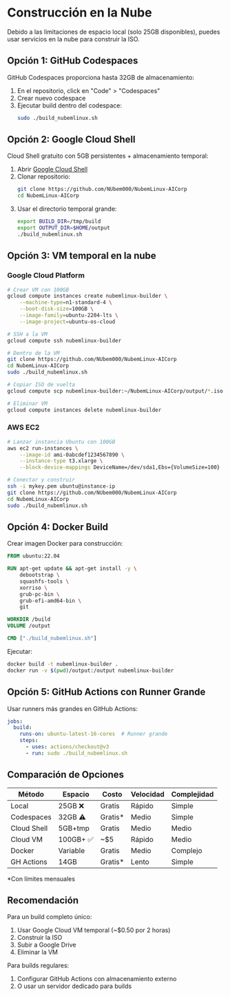 # Construcción en la Nube

Debido a las limitaciones de espacio local (solo 25GB disponibles), puedes usar servicios en la nube para construir la ISO.

## Opción 1: GitHub Codespaces

GitHub Codespaces proporciona hasta 32GB de almacenamiento:

1. En el repositorio, click en "Code" > "Codespaces"
2. Crear nuevo codespace
3. Ejecutar build dentro del codespace:
   ```bash
   sudo ./build_nubemlinux.sh
   ```

## Opción 2: Google Cloud Shell

Cloud Shell gratuito con 5GB persistentes + almacenamiento temporal:

1. Abrir [Google Cloud Shell](https://shell.cloud.google.com)
2. Clonar repositorio:
   ```bash
   git clone https://github.com/NUbem000/NubemLinux-AICorp
   cd NubemLinux-AICorp
   ```
3. Usar el directorio temporal grande:
   ```bash
   export BUILD_DIR=/tmp/build
   export OUTPUT_DIR=$HOME/output
   ./build_nubemlinux.sh
   ```

## Opción 3: VM temporal en la nube

### Google Cloud Platform

```bash
# Crear VM con 100GB
gcloud compute instances create nubemlinux-builder \
    --machine-type=n1-standard-4 \
    --boot-disk-size=100GB \
    --image-family=ubuntu-2204-lts \
    --image-project=ubuntu-os-cloud

# SSH a la VM
gcloud compute ssh nubemlinux-builder

# Dentro de la VM
git clone https://github.com/NUbem000/NubemLinux-AICorp
cd NubemLinux-AICorp
sudo ./build_nubemlinux.sh

# Copiar ISO de vuelta
gcloud compute scp nubemlinux-builder:~/NubemLinux-AICorp/output/*.iso ./

# Eliminar VM
gcloud compute instances delete nubemlinux-builder
```

### AWS EC2

```bash
# Lanzar instancia Ubuntu con 100GB
aws ec2 run-instances \
    --image-id ami-0abcdef1234567890 \
    --instance-type t3.xlarge \
    --block-device-mappings DeviceName=/dev/sda1,Ebs={VolumeSize=100}

# Conectar y construir
ssh -i mykey.pem ubuntu@instance-ip
git clone https://github.com/NUbem000/NubemLinux-AICorp
cd NubemLinux-AICorp
sudo ./build_nubemlinux.sh
```

## Opción 4: Docker Build

Crear imagen Docker para construcción:

```dockerfile
FROM ubuntu:22.04

RUN apt-get update && apt-get install -y \
    debootstrap \
    squashfs-tools \
    xorriso \
    grub-pc-bin \
    grub-efi-amd64-bin \
    git

WORKDIR /build
VOLUME /output

CMD ["./build_nubemlinux.sh"]
```

Ejecutar:
```bash
docker build -t nubemlinux-builder .
docker run -v $(pwd)/output:/output nubemlinux-builder
```

## Opción 5: GitHub Actions con Runner Grande

Usar runners más grandes en GitHub Actions:

```yaml
jobs:
  build:
    runs-on: ubuntu-latest-16-cores  # Runner grande
    steps:
      - uses: actions/checkout@v3
      - run: sudo ./build_nubemlinux.sh
```

## Comparación de Opciones

| Método | Espacio | Costo | Velocidad | Complejidad |
|--------|---------|-------|-----------|-------------|
| Local | 25GB ❌ | Gratis | Rápido | Simple |
| Codespaces | 32GB ⚠️ | Gratis* | Medio | Simple |
| Cloud Shell | 5GB+tmp | Gratis | Medio | Medio |
| Cloud VM | 100GB+ ✅ | ~$5 | Rápido | Medio |
| Docker | Variable | Gratis | Medio | Complejo |
| GH Actions | 14GB | Gratis* | Lento | Simple |

*Con límites mensuales

## Recomendación

Para un build completo único:
1. Usar Google Cloud VM temporal (~$0.50 por 2 horas)
2. Construir la ISO
3. Subir a Google Drive
4. Eliminar la VM

Para builds regulares:
1. Configurar GitHub Actions con almacenamiento externo
2. O usar un servidor dedicado para builds